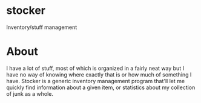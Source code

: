 # stocker
Inventory/stuff management 
<br>
# About
I have a lot of stuff, most of which is organized in a fairly neat way but I have no way of knowing where exactly that is or how much of something I have. Stocker is a generic inventory management program that'll let me quickly find information about a given item, or statistics about my collection of junk as a whole. 
